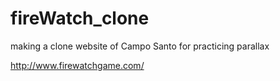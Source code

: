 # fireWatch_clone

making a clone website of Campo Santo for practicing parallax

http://www.firewatchgame.com/